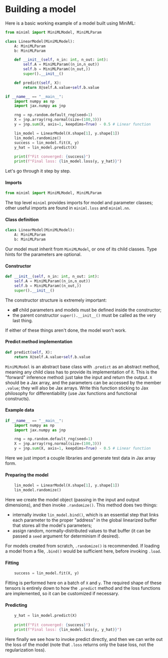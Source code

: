 # Building a model

Here is a basic working example of a model built using MiniML:

```python { .yaml .copy }
from miniml import MiniMLModel, MiniMLParam

class LinearModel(MiniMLModel):
    A: MiniMLParam
    b: MiniMLParam

    def __init__(self, n_in: int, n_out: int):
        self.A = MiniMLParam((n_in,n_out))
        self.b = MiniMLParam((n_out,))
        super().__init__()

    def predict(self, X):
        return X@self.A.value+self.b.value

if __name__ == "__main__":
    import numpy as np
    import jax.numpy as jnp

    rng = np.random.default_rng(seed=1)
    X = jnp.array(rng.normal(size=(100,3)))
    y = jnp.sum(X, axis=1, keepdims=True) - 0.5 # Linear function

    lin_model = LinearModel(X.shape[1], y.shape[1])
    lin_model.randomize()
    success = lin_model.fit(X, y)
    y_hat = lin_model.predict(X)
    
    print(f"Fit converged: {success}")
    print(f"Final loss: {lin_model.loss(y, y_hat)}")
```

Let's go through it step by step.

#### Imports

```py
from miniml import MiniMLModel, MiniMLParam
```

The top level `miniml` provides imports for model and parameter classes; other useful imports are found in `miniml.loss` and `miniml.nn`.

#### Class definition

```py
class LinearModel(MiniMLModel):
    A: MiniMLParam
    b: MiniMLParam
```

Our model must inherit from `MiniMLModel`, or one of its child classes. Type hints for the parameters are optional.

#### Constructor

```py
def __init__(self, n_in: int, n_out: int):
    self.A = MiniMLParam((n_in,n_out))
    self.b = MiniMLParam((n_out,))
    super().__init__()
```

The constructor structure is extremely important:

* ***all*** child parameters and models must be defined inside the constructor;
* the parent constructor `super().__init__()` must be called as the very last thing.

If either of these things aren't done, the model won't work.

#### Predict method implementation

```py
def predict(self, X):
    return X@self.A.value+self.b.value
```

`MiniMLModel` is an abstract base class with `.predict` as an abstract method, meaning any child class has to provide its implementation of it. This is the "forward" inference method: just take the input and return the output. `X` should be a Jax array, and the parameters can be accessed by the member `.value`; they will also be Jax arrays. Write this function sticking to Jax philosophy for differentiability (use Jax functions and functional constructs).

#### Example data

```py
if __name__ == "__main__":
    import numpy as np
    import jax.numpy as jnp

    rng = np.random.default_rng(seed=1)
    X = jnp.array(rng.normal(size=(100,3)))
    y = jnp.sum(X, axis=1, keepdims=True) - 0.5 # Linear function
```

Here we just import a couple libraries and generate test data in Jax array form.

#### Preparing the model

```py
    lin_model = LinearModel(X.shape[1], y.shape[1])
    lin_model.randomize()
```

Here we create the model object (passing in the input and output dimensions), and then invoke `.randomize()`. This method does two things:

* internally invoke `lin_model.bind()`, which is an essential step that links each parameter to the proper "address" in the global linearized buffer that stores all the model's parameters;
* assign random, normally-distributed values to that buffer (it can be passed a `seed` argument for determinism if desired).

For models created from scratch, `.randomize()` is recommended. If loading a model from a file, `.bind()` would be sufficient here, before invoking `.load`. 

#### Fitting

```py
    success = lin_model.fit(X, y)
```

Fitting is performed here on a batch of `X` and `y`. The required shape of these tensors is entirely down to how the `.predict` method and the loss functions are implemented, so it can be customized if necessary.

#### Predicting

```py
    y_hat = lin_model.predict(X)
    
    print(f"Fit converged: {success}")
    print(f"Final loss: {lin_model.loss(y, y_hat)}")
```

Here finally we see how to invoke predict directly, and then we can write out the loss of the model (note that `.loss` returns only the base loss, not the regularization loss).
